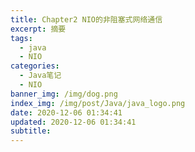 ```yaml
---
title: Chapter2 NIO的非阻塞式网络通信
excerpt: 摘要
tags:
  - java
  - NIO
categories:
  - Java笔记
  - NIO
banner_img: /img/dog.png
index_img: /img/post/Java/java_logo.png
date: 2020-12-06 01:34:41
updated: 2020-12-06 01:34:41
subtitle:
---
```

